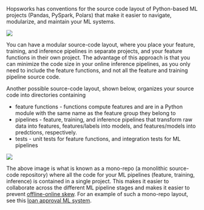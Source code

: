 Hopsworks has conventions for the source code layout of Python-based ML projects (Pandas, PySpark, Polars) that make it easier to navigate, modularize, and maintain your ML systems.

<img src="../../../../assets/images/concepts/fs/feature_library_layout.svg">

You can have a modular source-code layout, where you place your feature, training, and inference pipelines in separate projects, and your feature functions in their own project. The advantage of this approach is that you can minimize the code size in your online inference pipelines, as you only need to include the feature functions, and not all the feature and training pipeline source code.


Another possible source-code layout, shown below, organizes your source code into directories containing

* feature functions - functions compute features and are in a Python module with the same name as the feature group they belong to
* pipelines - feature, training, and inference pipelines that transform raw data into features, features/labels into models, and features/models into predctions, respectively.
* tests - unit tests for feature functions, and integration tests for ML pipelines

<img src="../../../../assets/images/concepts/fs/project_layout.svg">

The above image is what is known as a mono-repo (a monolithic source-code repository) where all the code for your ML pipelines (feature, training, inference) is contained in a single project. This makes it easier to collaborate across the different ML pipeline stages and makes it easier to prevent <a href="https://www.hopsworks.ai/mlops-dictionary/online-offline-skew">offline-online skew</a>. For an example of such a mono-repo layout, see this <a href="https://github.com/logicalclocks/hopsworks-tutorials/tree/dev/loan_approval">loan approval ML system</a>.  

